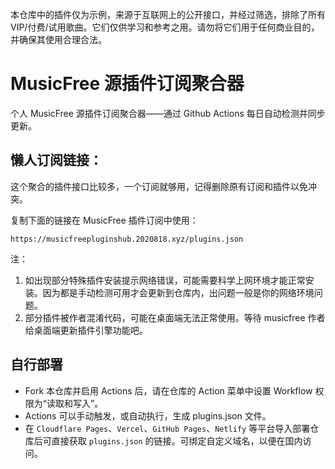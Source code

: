 本仓库中的插件仅为示例，来源于互联网上的公开接口，并经过筛选，排除了所有VIP/付费/试用歌曲。它们仅供学习和参考之用。请勿将它们用于任何商业目的，并确保其使用合理合法。

# MusicFree 源插件订阅聚合器

个人 MusicFree 源插件订阅聚合器——通过 Github Actions 每日自动检测并同步更新。

## 懒人订阅链接：

这个聚合的插件接口比较多，一个订阅就够用，记得删除原有订阅和插件以免冲突。

复制下面的链接在 MusicFree 插件订阅中使用：
```
https://musicfreepluginshub.2020818.xyz/plugins.json
```
注：

1. 如出现部分特殊插件安装提示网络错误，可能需要科学上网环境才能正常安装。因为都是手动检测可用才会更新到仓库内，出问题一般是你的网络环境问题。
2. 部分插件被作者混淆代码，可能在桌面端无法正常使用。等待 musicfree 作者给桌面端更新插件引擎功能吧。

## 自行部署

- Fork 本仓库并启用 Actions 后，请在仓库的 Action 菜单中设置 Workflow 权限为“读取和写入”。
- Actions 可以手动触发，或自动执行，生成 plugins.json 文件。
- 在 `Cloudflare Pages`、`Vercel`、`GitHub Pages`、`Netlify` 等平台导入部署仓库后可直接获取 `plugins.json` 的链接。可绑定自定义域名，以便在国内访问。
